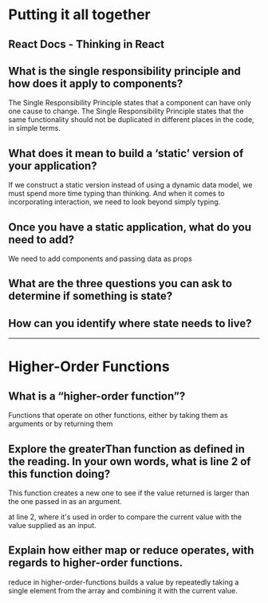 # Putting it all together

## React Docs - Thinking in React

## What is the single responsibility principle and how does it apply to components?

The Single Responsibility Principle states that a component can have only one cause to change. The Single Responsibility Principle states that the same functionality should not be duplicated in different places in the code, in simple terms.

## What does it mean to build a ‘static’ version of your application?

If we construct a static version instead of using a dynamic data model, we must spend more time typing than thinking. And when it comes to incorporating interaction, we need to look beyond simply typing.

## Once you have a static application, what do you need to add?

We need to add components and passing data as props

## What are the three questions you can ask to determine if something is state?

## How can you identify where state needs to live?

-----------

# Higher-Order Functions

## What is a “higher-order function”?

Functions that operate on other functions, either by taking them as arguments or by returning them

## Explore the greaterThan function as defined in the reading. In your own words, what is line 2 of this function doing?

This function creates a new one to see if the value returned is larger than the one passed in as an argument.

 at line 2, where it's used in order to compare the current value with the value supplied as an input.

 ## Explain how either map or reduce operates, with regards to higher-order functions.

 reduce in higher-order-functions builds a value by repeatedly taking a single element from the array and combining it with the current value.
